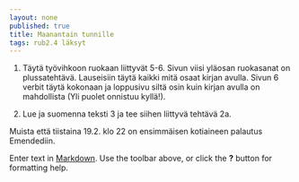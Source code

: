 ```yaml
---
layout: none
published: true
title: Maanantain tunnille
tags: rub2.4 läksyt
---
```

1. Täytä työvihkoon ruokaan liittyvät 5-6. Sivun viisi yläosan ruokasanat on plussatehtävä. Lauseisiin täytä kaikki mitä osaat kirjan avulla. Sivun 6 verbit täytä kokonaan ja loppusivu siltä osin kuin kirjan avulla on mahdollista (Yli puolet onnistuu kyllä!). 

2. Lue ja suomenna teksti 3 ja tee siihen liittyvä tehtävä 2a.

Muista että tiistaina 19.2. klo 22 on ensimmäisen kotiaineen palautus Emendediin.

Enter text in [Markdown](http://daringfireball.net/projects/markdown/). Use the toolbar above, or click the **?** button for formatting help.
